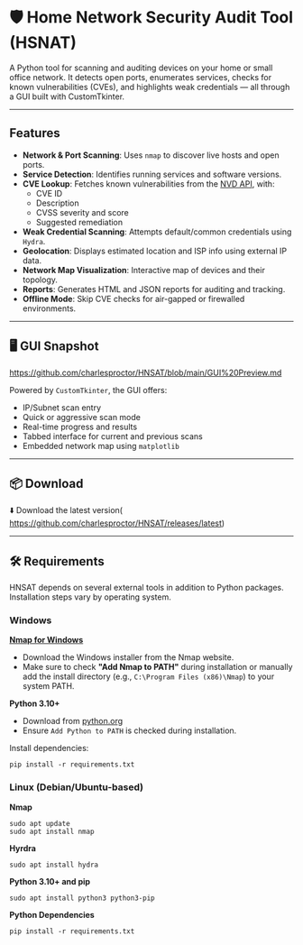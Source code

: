 # 🛡️ Home Network Security Audit Tool (HSNAT)

A Python tool for scanning and auditing devices on your home or small office network. It detects open ports, enumerates services, checks for known vulnerabilities (CVEs), and highlights weak credentials — all through a GUI built with CustomTkinter.

---

##  Features

-  **Network & Port Scanning**: Uses `nmap` to discover live hosts and open ports.
-  **Service Detection**: Identifies running services and software versions.
-  **CVE Lookup**: Fetches known vulnerabilities from the [NVD API](https://nvd.nist.gov/developers/vulnerabilities), with:
    - CVE ID
    - Description
    - CVSS severity and score
    - Suggested remediation
-  **Weak Credential Scanning**: Attempts default/common credentials using `Hydra`.
-  **Geolocation**: Displays estimated location and ISP info using external IP data.
-  **Network Map Visualization**: Interactive map of devices and their topology.
-  **Reports**: Generates HTML and JSON reports for auditing and tracking.
-  **Offline Mode**: Skip CVE checks for air-gapped or firewalled environments.

---

## 🖥️ GUI Snapshot

https://github.com/charlesproctor/HNSAT/blob/main/GUI%20Preview.md

Powered by `CustomTkinter`, the GUI offers:

- IP/Subnet scan entry
- Quick or aggressive scan mode
- Real-time progress and results
- Tabbed interface for current and previous scans
- Embedded network map using `matplotlib`

---


## 📦 Download

⬇️ Download the latest version(
https://github.com/charlesproctor/HNSAT/releases/latest)


---

## 🛠️ Requirements

HNSAT depends on several external tools in addition to Python packages. Installation steps vary by operating system.

###  Windows

   **[Nmap for Windows](https://nmap.org/download.html#windows)**
   - Download the Windows installer from the Nmap website.
   - Make sure to check **"Add Nmap to PATH"** during installation or manually add the install directory (e.g., `C:\Program Files (x86)\Nmap`) to your system PATH.

   **Python 3.10+**
   - Download from [python.org](https://www.python.org/downloads/windows/)
   - Ensure `Add Python to PATH` is checked during installation.


Install dependencies:
```
pip install -r requirements.txt
```

### Linux (Debian/Ubuntu-based)

   **Nmap**
 ```
sudo apt update
sudo apt install nmap
 ```

   **Hyrdra**
```
sudo apt install hydra
 ```

   **Python 3.10+ and pip**
```
sudo apt install python3 python3-pip
 ```

   **Python Dependencies**
```
pip install -r requirements.txt
 ```
